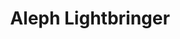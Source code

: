 ---
title: Aleph Lightbringer
description: 
type: 'Character'
tags:
  - 'Character'
lastModified: 2025-09-01
---